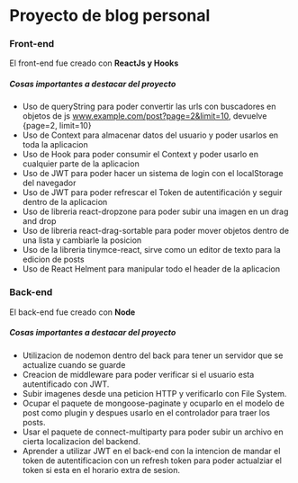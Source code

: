 # Proyecto de blog personal

### Front-end

El front-end fue creado con **ReactJs y Hooks**

##### Cosas importantes a destacar del proyecto

* Uso de queryString para poder convertir las urls con buscadores en objetos de js www.example.com/post?page=2&limit=10, devuelve {page=2, limit=10}
* Uso de Context para almacenar datos del usuario y poder usarlos en toda la aplicacion
* Uso de Hook para poder consumir el Context y poder usarlo en cualquier parte de la aplicacion
* Uso de JWT para poder hacer un sistema de login con el localStorage del navegador
* Uso de JWT para poder refrescar el Token de autentificación y seguir dentro de la aplicacion
* Uso de libreria react-dropzone para poder subir una imagen en un drag and drop
* Uso de libreria react-drag-sortable para poder mover objetos dentro de una lista y cambiarle la posicion
* Uso de la libreria tinymce-react, sirve como un editor de texto para la edicion de posts
* Uso de React Helment para manipular todo el header de la aplicacion

### Back-end

El back-end fue creado con **Node**

##### Cosas importantes a destacar del proyecto

* Utilizacion de nodemon dentro del back para tener un servidor que se actualize cuando se guarde
* Creacion de middleware para poder verificar si el usuario esta autentificado con JWT.
* Subir imagenes desde una peticion HTTP y verificarlo con File System.
* Ocupar el paquete de mongoose-paginate y ocuparlo en el modelo de post como plugin y despues usarlo en el controlador para traer los posts.
* Usar el paquete de connect-multiparty para poder subir un archivo en cierta localizacion del backend.
* Aprender a utilizar JWT en el back-end con la intencion de mandar el token de autentificacion con un refresh token para poder actualziar el token si esta en el horario extra de sesion.
